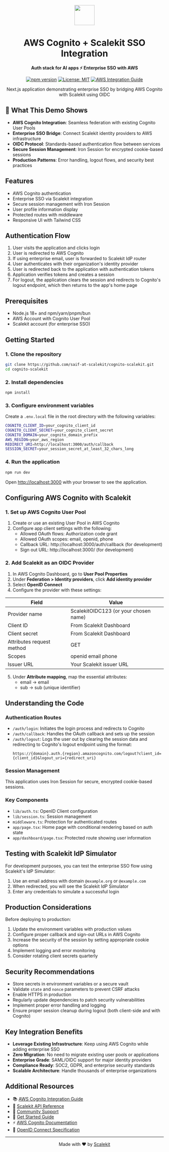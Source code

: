 <p align="center">
  <a href="https://scalekit.com" target="_blank" rel="noopener noreferrer">
    <picture>
      <img src="https://cdn.scalekit.cloud/v1/scalekit-logo-dark.svg" height="64">
    </picture>
  </a>
</p>

<h1 align="center">
  AWS Cognito + Scalekit SSO Integration
</h1>

<p align="center">
  <strong>Auth stack for AI apps ⚡ Enterprise SSO with AWS</strong>
</p>

<p align="center">
  <a href="https://www.npmjs.com/package/@scalekit-sdk/node"><img src="https://img.shields.io/npm/v/@scalekit-sdk/node.svg" alt="npm version"></a>
  <a href="https://github.com/scalekit-inc/scalekit-cognito-sso/blob/main/LICENSE"><img src="https://img.shields.io/badge/License-MIT-yellow.svg" alt="License: MIT"></a>
  <a href="https://docs.scalekit.com/integrations/aws-cognito"><img src="https://img.shields.io/badge/docs-AWS%20Integration-blue" alt="AWS Integration Guide"></a>
</p>

<p align="center">
  Next.js application demonstrating enterprise SSO by bridging AWS Cognito with Scalekit using OIDC
</p>

## 🚀 What This Demo Shows

- **AWS Cognito Integration**: Seamless federation with existing Cognito User Pools
- **Enterprise SSO Bridge**: Connect Scalekit identity providers to AWS infrastructure  
- **OIDC Protocol**: Standards-based authentication flow between services
- **Secure Session Management**: Iron Session for encrypted cookie-based sessions
- **Production Patterns**: Error handling, logout flows, and security best practices

## Features

- AWS Cognito authentication
- Enterprise SSO via Scalekit integration
- Secure session management with Iron Session
- User profile information display
- Protected routes with middleware
- Responsive UI with Tailwind CSS

## Authentication Flow

1. User visits the application and clicks login
2. User is redirected to AWS Cognito
3. If using enterprise email, user is forwarded to Scalekit IdP router
4. User authenticates with their organization's identity provider
5. User is redirected back to the application with authentication tokens
6. Application verifies tokens and creates a session
7. For logout, the application clears the session and redirects to Cognito's logout endpoint, which then returns to the app's home page

## Prerequisites

- Node.js 18+ and npm/yarn/pnpm/bun
- AWS Account with Cognito User Pool
- Scalekit account (for enterprise SSO)

## Getting Started

### 1. Clone the repository

```bash
git clone https://github.com/saif-at-scalekit/cognito-scalekit.git
cd cognito-scalekit
```

### 2. Install dependencies

```bash
npm install
```

### 3. Configure environment variables

Create a `.env.local` file in the root directory with the following variables:

```bash
COGNITO_CLIENT_ID=your_cognito_client_id
COGNITO_CLIENT_SECRET=your_cognito_client_secret
COGNITO_DOMAIN=your_cognito_domain_prefix
AWS_REGION=your_aws_region
REDIRECT_URI=http://localhost:3000/auth/callback
SESSION_SECRET=your_session_secret_at_least_32_chars_long
```

### 4. Run the application

```bash
npm run dev
```

Open [http://localhost:3000](http://localhost:3000) with your browser to see the application.

## Configuring AWS Cognito with Scalekit

### 1. Set up AWS Cognito User Pool

1. Create or use an existing User Pool in AWS Cognito
2. Configure app client settings with the following:
   - Allowed OAuth flows: Authorization code grant
   - Allowed OAuth scopes: email, openid, phone
   - Callback URL: http://localhost:3000/auth/callback (for development)
   - Sign out URL: http://localhost:3000/ (for development)

### 2. Add Scalekit as an OIDC Provider

1. In AWS Cognito Dashboard, go to **User Pool Properties**
2. Under **Federation > Identity providers**, click **Add identity provider**
3. Select **OpenID Connect**
4. Configure the provider with these settings:

| Field                     | Value                                 |
| ------------------------- | ------------------------------------- |
| Provider name             | ScalekitOIDC123 (or your chosen name) |
| Client ID                 | From Scalekit Dashboard               |
| Client secret             | From Scalekit Dashboard               |
| Attributes request method | GET                                   |
| Scopes                    | openid email phone                    |
| Issuer URL                | Your Scalekit issuer URL              |

5. Under **Attribute mapping**, map the essential attributes:
   - email → email
   - sub → sub (unique identifier)

## Understanding the Code

### Authentication Routes

- `/auth/login`: Initiates the login process and redirects to Cognito
- `/auth/callback`: Handles the OAuth callback and sets up the session
- `/auth/logout`: Logs the user out by clearing the session data and redirecting to Cognito's logout endpoint using the format:
  ```
  https://{domain}.auth.{region}.amazoncognito.com/logout?client_id={client_id}&logout_uri={redirect_uri}
  ```

### Session Management

This application uses Iron Session for secure, encrypted cookie-based sessions.

### Key Components

- `lib/auth.ts`: OpenID Client configuration
- `lib/session.ts`: Session management
- `middleware.ts`: Protection for authenticated routes
- `app/page.tsx`: Home page with conditional rendering based on auth state
- `app/dashboard/page.tsx`: Protected route showing user information

## Testing with Scalekit IdP Simulator

For development purposes, you can test the enterprise SSO flow using Scalekit's IdP Simulator:

1. Use an email address with domain `@example.org` or `@example.com`
2. When redirected, you will see the Scalekit IdP Simulator
3. Enter any credentials to simulate a successful login

## Production Considerations

Before deploying to production:

1. Update the environment variables with production values
2. Configure proper callback and sign-out URLs in AWS Cognito
3. Increase the security of the session by setting appropriate cookie options
4. Implement logging and error monitoring
5. Consider rotating client secrets quarterly

## Security Recommendations

- Store secrets in environment variables or a secure vault
- Validate `state` and `nonce` parameters to prevent CSRF attacks
- Enable HTTPS in production
- Regularly update dependencies to patch security vulnerabilities
- Implement proper error handling and logging
- Ensure proper session cleanup during logout (both client-side and with Cognito)

## Key Integration Benefits

- **Leverage Existing Infrastructure**: Keep using AWS Cognito while adding enterprise SSO
- **Zero Migration**: No need to migrate existing user pools or applications  
- **Enterprise Grade**: SAML/OIDC support for major identity providers
- **Compliance Ready**: SOC2, GDPR, and enterprise security standards
- **Scalable Architecture**: Handle thousands of enterprise organizations

## Additional Resources

- 📚 [AWS Cognito Integration Guide](https://docs.scalekit.com/integrations/aws-cognito)
- 🔧 [Scalekit API Reference](https://docs.scalekit.com/apis)
- 💬 [Community Support](https://github.com/scalekit-inc/scalekit-sdk-node-js/discussions)
- 🎯 [Get Started Guide](https://docs.scalekit.com/quick-start-guide)
- ⚡ [AWS Cognito Documentation](https://docs.aws.amazon.com/cognito/)
- 🔗 [OpenID Connect Specification](https://openid.net/connect/)

---

<p align="center">
  Made with ❤️ by <a href="https://scalekit.com">Scalekit</a>
</p>
